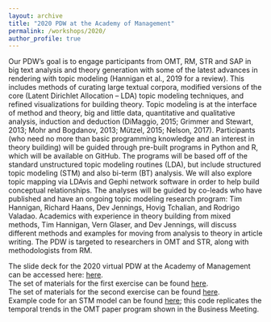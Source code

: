 ```yaml
---
layout: archive
title: "2020 PDW at the Academy of Management"
permalink: /workshops/2020/
author_profile: true
---
```

Our PDW’s goal is to engage participants from OMT, RM, STR and SAP in big text analysis and theory generation with some of the latest advances in rendering with topic modeling (Hannigan et al., 2019 for a review). This includes methods of curating large textual corpora, modified versions of the core (Latent Dirichlet Allocation – LDA) topic modeling techniques, and refined visualizations for building theory. Topic modeling is at the interface of method and theory, big and little data, quantitative and qualitative analysis, induction and deduction (DiMaggio, 2015; Grimmer and Stewart, 2013; Mohr and Bogdanov, 2013; Mützel, 2015; Nelson, 2017). Participants (who need no more than basic programming knowledge and an interest in theory building) will be guided through pre-built programs in Python and R, which will be available on GitHub. The programs will be based off of the standard unstructured topic modeling routines (LDA), but include structured topic modeling (STM) and also bi-term (BT) analysis. We will also explore topic mapping via LDAvis and Gephi network software in order to help build conceptual relationships. The analyses will be guided by co-leads who have published and have an ongoing topic modeling research program: Tim Hannigan, Richard Haans, Dev Jennings, Hovig Tchalian, and Rodrigo Valadao. Academics with experience in theory building from mixed methods, Tim Hannigan, Vern Glaser, and Dev Jennings, will discuss different methods and examples for moving from analysis to theory in article writing. The PDW is targeted to researchers in OMT and STR, along with methodologists from RM.  

The slide deck for the 2020 virtual PDW at the Academy of Management can be accessed here: [here](https://github.com/IDeaS-repo/IDeaS-repo.github.io/blob/master/files/AOM2020_TModels_IDeaS_v2.2.pptx?raw=true).  
The set of materials for the first exercise can be found [here](https://github.com/IDeaS-repo/IDeaS-repo.github.io/blob/master/files/Exercise1onSTM-InstructionandHandouts.xlsx?raw=true).  
The set of materials for the second exercise can be found [here](https://github.com/IDeaS-repo/IDeaS-repo.github.io/blob/master/files/Exercise%202%20on%20hSBM-%20Instructions%20and%20Handouts_v1.1.xlsx?raw=true).  
Example code for an STM model can be found [here](https://raw.githubusercontent.com/IDeaS-repo/IDeaS-repo.github.io/master/files/AOM%20program%202020%20TM.R); this code replicates the temporal trends in the OMT paper program shown in the Business Meeting.  
